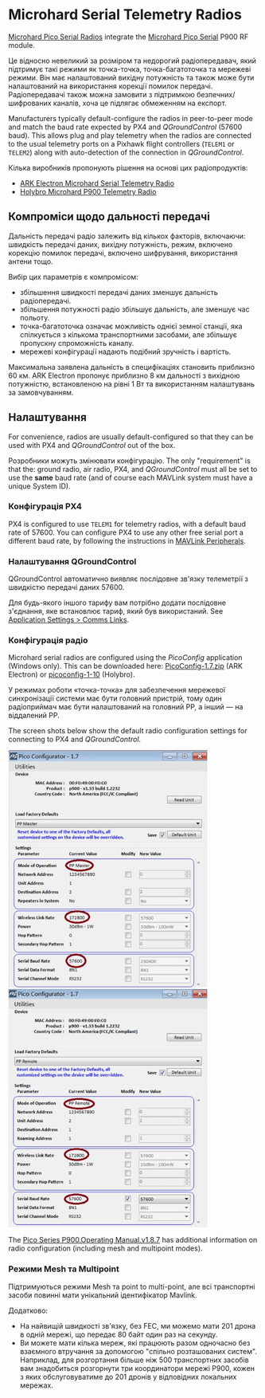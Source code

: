 # Microhard Serial Telemetry Radios

[Microhard Pico Serial Radios](http://microhardcorp.com/P900.php) integrate the [Microhard Pico Serial](http://microhardcorp.com/P900.php) P900 RF module.

Це відносно невеликий за розміром та недорогий радіопередавач, який підтримує такі режими як точка-точка, точка-багатоточка та мережеві режими.
Він має налаштований вихідну потужність та також може бути налаштований на використання корекції помилок передачі.
Радіопередавачі також можна замовити з підтримкою безпечних/шифрованих каналів, хоча це підлягає обмеженням на експорт.

Manufacturers typically default-configure the radios in peer-to-peer mode and match the baud rate expected by PX4 and _QGroundControl_ (57600 baud).
This allows plug and play telemetry when the radios are connected to the usual telemetry ports on a Pixhawk flight controllers (`TELEM1` or `TELEM2`) along with auto-detection of the connection in _QGroundControl_.

Кілька виробників пропонують рішення на основі цих радіопродуктів:

- [ARK Electron Microhard Serial Telemetry Radio](../telemetry/ark_microhard_serial.md)
- [Holybro Microhard P900 Telemetry Radio](../telemetry/holybro_microhard_p900_radio.md)

## Компроміси щодо дальності передачі

Дальність передачі радіо залежить від кількох факторів, включаючи: швидкість передачі даних, вихідну потужність, режим, включено корекцію помилок передачі, включено шифрування, використання антени тощо.

Вибір цих параметрів є компромісом:

- збільшення швидкості передачі даних зменшує дальність радіопередачі.
- збільшення потужності радіо збільшує дальність, але зменшує час польоту.
- точка-багатоточка означає можливість однієї земної станції, яка спілкується з кількома транспортними засобами, але збільшує пропускну спроможність каналу.
- мережеві конфігурації надають подібний зручність і вартість.

Максимальна заявлена дальність в специфікаціях становить приблизно 60 км.
ARK Electron пропонує приблизно 8 км дальності з вихідною потужністю, встановленою на рівні 1 Вт та використанням налаштувань за замовчуванням.

## Налаштування

For convenience, radios are usually default-configured so that they can be used with PX4 and _QGroundControl_ out of the box.

Розробники можуть змінювати конфігурацію.
The only "requirement" is that the: ground radio, air radio, PX4, and _QGroundControl_ must all be set to use the **same** baud rate (and of course each MAVLink system must have a unique System ID).

### Конфігурація PX4

PX4 is configured to use `TELEM1` for telemetry radios, with a default baud rate of 57600.
You can configure PX4 to use any other free serial port a different baud rate, by following the instructions in [MAVLink Peripherals](../peripherals/mavlink_peripherals.md).

### Налаштування QGroundControl

QGroundControl автоматично виявляє послідовне зв'язку телеметрії з швидкістю передачі даних 57600.

Для будь-якого іншого тарифу вам потрібно додати послідовне з'єднання, яке встановлює тариф, який був використаний.
See [Application Settings > Comms Links](https://docs.qgroundcontrol.com/master/en/qgc-user-guide/settings_view/settings_view.html).

### Конфігурація радіо

Microhard serial radios are configured using the _PicoConfig_ application (Windows only).
This can be downloaded here: [PicoConfig-1.7.zip](https://arkelectron.com/wp-content/uploads/2021/04/PicoConfig-1.7.zip) (ARK Electron) or [picoconfig-1-10](https://docs.holybro.com/telemetry-radio/microhard-radio/download) (Holybro).

У режимах роботи «точка-точка» для забезпечення мережевої синхронізації системи має бути головний пристрій, тому один радіоприймач має бути налаштований на головний PP, а інший — на віддалений PP.

The screen shots below show the default radio configuration settings for connecting to PX4 and _QGroundControl_.

<img src="../../assets/hardware/telemetry/holybro_pico_config.png" width="400px" title="Holybro Pico Config" />
<img src="../../assets/hardware/telemetry/holybro_pico_config1.png" width="400px" title="Holybro Pico Config" />

The [Pico Series P900.Operating Manual.v1.8.7](https://github.com/PX4/PX4-user_guide/raw/main/assets/hardware/telemetry/Pico-Series-P900.Operating-Manual.v1.8.7.pdf) has additional information on radio configuration (including mesh and multipoint modes).

### Режими Mesh та Multipoint

Підтримуються режими Mesh та point to multi-point, але всі транспортні засоби повинні мати унікальний ідентифікатор Mavlink.

Додатково:

- На найвищій швидкості зв'язку, без FEC, ми можемо мати 201 дрона в одній мережі, що передає 80 байт один раз на секунду.
- Ви можете мати кілька мереж, які працюють разом одночасно без взаємного втручання за допомогою "спільно розташованих систем".
  Наприклад, для розгортання більше ніж 500 транспортних засобів вам знадобиться розгорнути три координатори мережі P900, кожен з яких обслуговуватиме до 201 дронів у відповідних локальних мережах.
